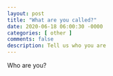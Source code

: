 ```yaml
---
layout: post
title: "What are you called?"
date: 2020-06-18 06:00:30 -0000
categories: [ other ]
comments: false
description: Tell us who you are
---
```

Who are you?
